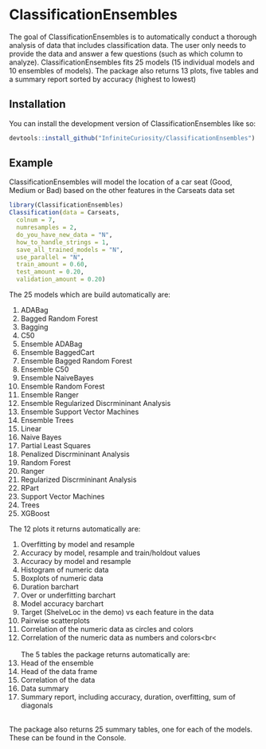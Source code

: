 
# ClassificationEnsembles

<!-- badges: start -->
<!-- badges: end -->

The goal of ClassificationEnsembles is to automatically conduct a thorough analysis of data that includes classification data. The user only needs to provide the data and answer a few questions (such as which column to analyze). ClassificationEnsembles fits 25 models (15 individual models and 10 ensembles of models). The package also returns 13 plots, five tables and a summary report sorted by accuracy (highest to lowest)

## Installation

You can install the development version of ClassificationEnsembles like so:

``` r
devtools::install_github("InfiniteCuriosity/ClassificationEnsembles")
```

## Example

ClassificationEnsembles will model the location of a car seat (Good, Medium or Bad) based on the other features in the Carseats data set



``` r
library(ClassificationEnsembles)
Classification(data = Carseats,
  colnum = 7,
  numresamples = 2,
  do_you_have_new_data = "N",
  how_to_handle_strings = 1,
  save_all_trained_models = "N",
  use_parallel = "N",
  train_amount = 0.60,
  test_amount = 0.20,
  validation_amount = 0.20)

```

The 25 models which are build automatically are:

1. ADABag
2. Bagged Random Forest
3. Bagging
4. C50
5. Ensemble ADABag
6. Ensemble BaggedCart
7. Ensemble Bagged Random Forest
8. Ensemble C50
9. Ensemble NaiveBayes
10. Ensemble Random Forest
12. Ensemble Ranger
12. Ensemble Regularized Discrmininant Analysis
13. Ensemble Support Vector Machines
14. Ensemble Trees
15. Linear
16. Naive Bayes
17. Partial Least Squares
18. Penalized Discrmininant Analysis
19. Random Forest
20. Ranger
21. Regularized Discrmininant Analysis
22. RPart
23. Support Vector Machines
24. Trees
25. XGBoost

The 12 plots it returns automatically are:<br>
1. Overfitting by model and resample<br>
2. Accuracy by model, resample and train/holdout values<br>
3. Accuracy by model and resample<br>
4. Histogram of numeric data<br>
5. Boxplots of numeric data<br>
6. Duration barchart<br>
7. Over or underfitting barchart<br>
8. Model accuracy barchart<br>
9. Target (ShelveLoc in the demo) vs each feature in the data<br>
10. Pairwise scatterplots<br>
11. Correlation of the numeric data as circles and colors<br>
12. Correlation of the numeric data as numbers and colors<br<
<br><br>
The 5 tables the package returns automatically are:<br>
1. Head of the ensemble<br>
2. Head of the data frame<br>
3. Correlation of the data<br>
4. Data summary<br>
5. Summary report, including accuracy, duration, overfitting, sum of diagonals<br>
<br>
The package also returns 25 summary tables, one for each of the models. These can be found in the Console.
